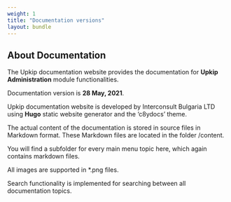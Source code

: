 ```yaml
---
weight: 1
title: "Documentation versions"
layout: bundle
---
```


## About Documentation

The Upkip documentation website provides the documentation for **Upkip Administration** module functionalities.

Documentation version is **28 May, 2021**.

    
Upkip documentation website is developed by Interconsult Bulgaria LTD using **Hugo** static website generator and the ‘c8ydocs’ theme.


The actual content of the documentation is stored in source files in Markdown format. These Markdown files are located in the folder /content. 

You will find a subfolder for every main menu topic here, which again contains markdown files.

All images are supported in *.png files. 

Search functionality is implemented for searching between all documentation topics. 

